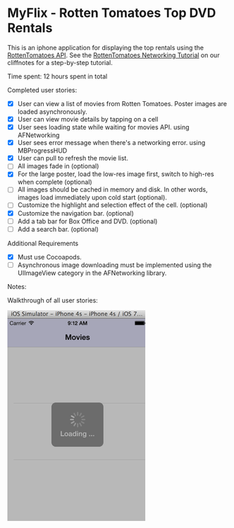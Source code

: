 # MyFlix - Rotten Tomatoes Top DVD Rentals

This is an iphone application for displaying the top rentals using the [RottenTomatoes API](http://www.rottentomatoes.com/). See the [RottenTomatoes Networking Tutorial](http://guides.thecodepath.com/android/RottenTomatoes-Networking-Tutorial) on our cliffnotes for a step-by-step tutorial.

Time spent: 12 hours spent in total

Completed user stories:

 * [x] User can view a list of movies from Rotten Tomatoes. Poster images are loaded asynchronously.
 * [x] User can view movie details by tapping on a cell
 * [x] User sees loading state while waiting for movies API. using AFNetworking
 * [x] User sees error message when there's a networking error. using MBProgressHUD
 * [x] User can pull to refresh the movie list.
 * [ ] All images fade in (optional)
 * [x] For the large poster, load the low-res image first, switch to high-res when complete (optional)
 * [ ] All images should be cached in memory and disk. In other words, images load immediately upon cold start (optional).
 * [ ] Customize the highlight and selection effect of the cell. (optional)
 * [x] Customize the navigation bar. (optional)
 * [ ] Add a tab bar for Box Office and DVD. (optional)
 * [ ] Add a search bar. (optional)
 
Additional Requirements

 * [x] Must use Cocoapods.
 * [ ] Asynchronous image downloading must be implemented using the UIImageView category in the AFNetworking library.
 
Notes: 



Walkthrough of all user stories:

![Video Walkthrough](anim_rotten_tomatoes.gif)
